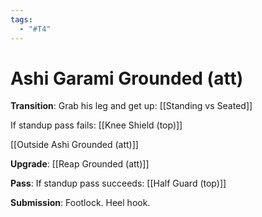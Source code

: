 ```yaml
---
tags:
  - "#T4"
---
```


# Ashi Garami Grounded (att)

**Transition**:
Grab his leg and get up: [[Standing vs Seated]]

If standup pass fails: [[Knee Shield (top)]]

[[Outside Ashi Grounded (att)]]

**Upgrade**:
[[Reap Grounded (att)]]

**Pass**:
If standup pass succeeds: [[Half Guard (top)]]

**Submission**:
Footlock.
Heel hook.
